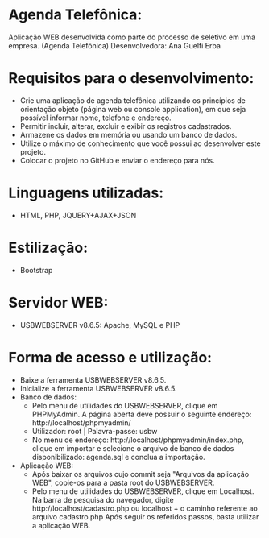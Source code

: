 # Agenda Telefônica:
Aplicação WEB desenvolvida como parte do processo de seletivo em uma empresa. (Agenda Telefônica)
Desenvolvedora: Ana Guelfi Erba

# Requisitos para o desenvolvimento:
- Crie uma aplicação de agenda telefônica utilizando os princípios de orientação objeto (página web ou console application), em que seja possível informar nome, telefone e endereço. 
- Permitir incluir, alterar, excluir e exibir os registros cadastrados. 
- Armazene os dados em memória ou usando um banco de dados.
- Utilize o máximo de conhecimento que você possui ao desenvolver este projeto.
- Colocar o projeto no GitHub e enviar o endereço para nós.

# Linguagens utilizadas:
- HTML, PHP, JQUERY+AJAX+JSON

# Estilização:
- Bootstrap

# Servidor WEB:
- USBWEBSERVER v8.6.5: Apache, MySQL e PHP

# Forma de acesso e utilização:
- Baixe a ferramenta USBWEBSERVER v8.6.5.
- Inicialize a ferramenta USBWEBSERVER v8.6.5.
- Banco de dados:
  - Pelo menu de utilidades do USBWEBSERVER, clique em PHPMyAdmin. A página aberta deve possuir o seguinte endereço: http://localhost/phpmyadmin/
  - Utilizador: root | Palavra-passe: usbw
  - No menu de endereço: http://localhost/phpmyadmin/index.php, clique em importar e selecione o arquivo de banco de dados disponibilizado: agenda.sql e conclua a importação.
- Aplicação WEB:
  - Após baixar os arquivos cujo commit seja "Arquivos da aplicação WEB", copie-os para a pasta root do USBWEBSERVER.
  - Pelo menu de utilidades do USBWEBSERVER, clique em Localhost. Na barra de pesquisa do navegador, digite http://localhost/cadastro.php ou localhost + o caminho referente ao arquivo cadastro.php
Após seguir os referidos passos, basta utilizar a aplicação WEB.
